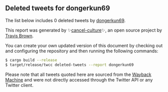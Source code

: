 ## Deleted tweets for dongerkun69

The list below includes 0 deleted tweets by
[dongerkun69](https://twitter.com/dongerkun69).



This report was generated by ✨[cancel-culture](https://github.com/travisbrown/cancel-culture)✨,
an open source project by [Travis Brown](https://twitter.com/travisbrown).

You can create your own updated version of this document by checking out and configuring the
repository and then running the following commands:

```bash
$ cargo build --release
$ target/release/twcc deleted-tweets --report dongerkun69
```

Please note that all tweets quoted here are sourced from the
[Wayback Machine](https://web.archive.org) and were not directly accessed through the Twitter API or
any Twitter client.

